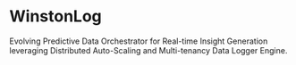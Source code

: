 # WinstonLog
Evolving Predictive Data Orchestrator for Real-time Insight Generation leveraging Distributed Auto-Scaling and Multi-tenancy Data Logger Engine.
